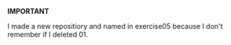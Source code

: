 **IMPORTANT**

I made a new repositiory and named in exercise05 because I don't remember if I deleted 01.
